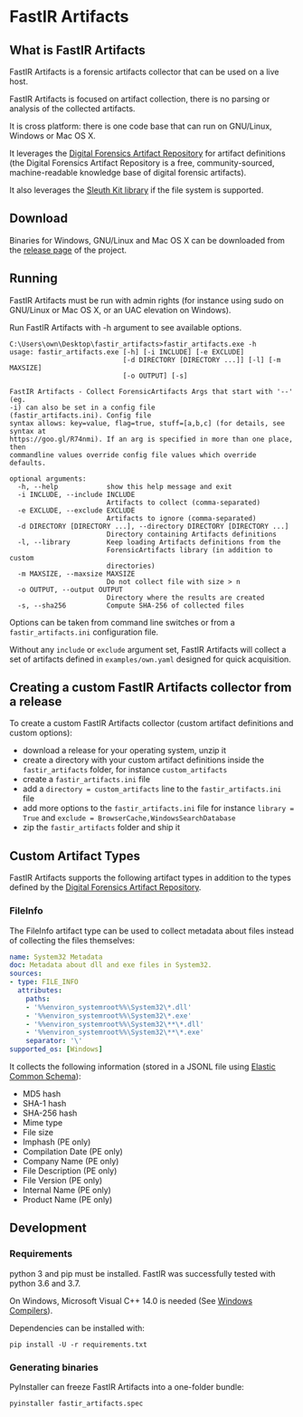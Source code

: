 # FastIR Artifacts

## What is FastIR Artifacts

FastIR Artifacts is a forensic artifacts collector that can be used on a live host.

FastIR Artifacts is focused on artifact collection, there is no parsing or analysis of the collected artifacts.

It is cross platform: there is one code base that can run on GNU/Linux, Windows or Mac OS X.

It leverages the [Digital Forensics Artifact Repository](https://github.com/ForensicArtifacts/artifacts) for artifact definitions (the Digital Forensics Artifact Repository is a free, community-sourced, machine-readable knowledge base of digital forensic artifacts).

It also leverages the [Sleuth Kit library](https://github.com/py4n6/pytsk) if the file system is supported.

## Download

Binaries for Windows, GNU/Linux and Mac OS X can be downloaded from the [release page](../../releases) of the project.

## Running

FastIR Artifacts must be run with admin rights (for instance using sudo on GNU/Linux or Mac OS X, or an UAC elevation on Windows).

Run FastIR Artifacts with -h argument to see available options.
```
C:\Users\own\Desktop\fastir_artifacts>fastir_artifacts.exe -h
usage: fastir_artifacts.exe [-h] [-i INCLUDE] [-e EXCLUDE]
                            [-d DIRECTORY [DIRECTORY ...]] [-l] [-m MAXSIZE]
                            [-o OUTPUT] [-s]

FastIR Artifacts - Collect ForensicArtifacts Args that start with '--' (eg.
-i) can also be set in a config file
(fastir_artifacts.ini). Config file
syntax allows: key=value, flag=true, stuff=[a,b,c] (for details, see syntax at
https://goo.gl/R74nmi). If an arg is specified in more than one place, then
commandline values override config file values which override defaults.

optional arguments:
  -h, --help            show this help message and exit
  -i INCLUDE, --include INCLUDE
                        Artifacts to collect (comma-separated)
  -e EXCLUDE, --exclude EXCLUDE
                        Artifacts to ignore (comma-separated)
  -d DIRECTORY [DIRECTORY ...], --directory DIRECTORY [DIRECTORY ...]
                        Directory containing Artifacts definitions
  -l, --library         Keep loading Artifacts definitions from the
                        ForensicArtifacts library (in addition to custom
                        directories)
  -m MAXSIZE, --maxsize MAXSIZE
                        Do not collect file with size > n
  -o OUTPUT, --output OUTPUT
                        Directory where the results are created
  -s, --sha256          Compute SHA-256 of collected files
```

Options can be taken from command line switches or from a `fastir_artifacts.ini` configuration file.

Without any `include` or `exclude` argument set, FastIR Artifacts will collect a set of artifacts
defined in `examples/own.yaml` designed for quick acquisition.

## Creating a custom FastIR Artifacts collector from a release

To create a custom FastIR Artifacts collector (custom artifact definitions and custom options):

- download a release for your operating system, unzip it
- create a directory with your custom artifact definitions inside the `fastir_artifacts` folder, for instance `custom_artifacts`
- create a `fastir_artifacts.ini` file
- add a `directory = custom_artifacts` line to the `fastir_artifacts.ini` file
- add more options to the `fastir_artifacts.ini` file for instance `library = True` and  `exclude = BrowserCache,WindowsSearchDatabase`
- zip the `fastir_artifacts` folder and ship it

## Custom Artifact Types

FastIR Artifacts supports the following artifact types in addition to the types defined by the [Digital Forensics Artifact Repository](https://github.com/ForensicArtifacts/artifacts).

### FileInfo

The FileInfo artifact type can be used to collect metadata about files instead of collecting the files themselves:

```yaml
name: System32 Metadata
doc: Metadata about dll and exe files in System32.
sources:
- type: FILE_INFO
  attributes:
    paths:
    - '%%environ_systemroot%%\System32\*.dll'
    - '%%environ_systemroot%%\System32\*.exe'
    - '%%environ_systemroot%%\System32\**\*.dll'
    - '%%environ_systemroot%%\System32\**\*.exe'
    separator: '\'
supported_os: [Windows]
```

It collects the following information (stored in a JSONL file using [Elastic Common Schema](https://www.elastic.co/guide/en/ecs/current/index.html)):

- MD5 hash
- SHA-1 hash
- SHA-256 hash
- Mime type
- File size
- Imphash (PE only)
- Compilation Date (PE only)
- Company Name (PE only)
- File Description (PE only)
- File Version (PE only)
- Internal Name (PE only)
- Product Name (PE only)

## Development

### Requirements

python 3 and pip must be installed.  FastIR was successfully tested with python 3.6 and 3.7.

On Windows, Microsoft Visual C++ 14.0 is needed (See [Windows Compilers](https://wiki.python.org/moin/WindowsCompilers)).

Dependencies can be installed with:
```
pip install -U -r requirements.txt
```

### Generating binaries

PyInstaller can freeze FastIR Artifacts into a one-folder bundle:
```
pyinstaller fastir_artifacts.spec
```
